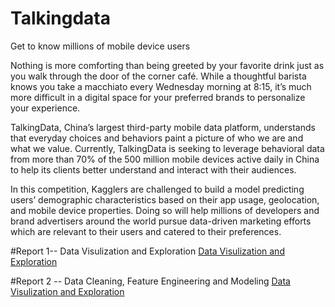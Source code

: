 # Talkingdata

Get to know millions of mobile device users



Nothing is more comforting than being greeted by your favorite drink just as you walk through the door of the corner café. While a thoughtful barista knows you take a macchiato every Wednesday morning at 8:15, it’s much more difficult in a digital space for your preferred brands to personalize your experience.

TalkingData, China’s largest third-party mobile data platform, understands that everyday choices and behaviors paint a picture of who we are and what we value. Currently, TalkingData is seeking to leverage behavioral data from more than 70% of the 500 million mobile devices active daily in China to help its clients better understand and interact with their audiences.

In this competition, Kagglers are challenged to build a model predicting users’ demographic characteristics based on their app usage, geolocation, and mobile device properties. Doing so will help millions of developers and brand advertisers around the world pursue data-driven marketing efforts which are relevant to their users and catered to their preferences.

#Report 1-- Data Visulization and Exploration
[Data Visulization and Exploration](https://github.com/nareshv00/Talkingdata/blob/master/EDA_Talkingdata%23Report1.html)


#Report 2 -- Data Cleaning, Feature Engineering and Modeling
[Data Visulization and Exploration](https://github.com/nareshv00/Talkingdata/blob/master/DataCleaningAndModeling%23Report2.html)
